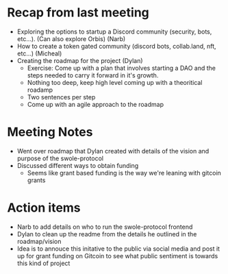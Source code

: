 
# Recap from last meeting
- Exploring the options to startup a Discord community (security, bots, etc...). (Can also explore Orbis) (Narb)
- How to create a token gated community (discord bots, collab.land, nft, etc...) (Micheal)
- Creating the roadmap for the project (Dylan)
  - Exercise: Come up with a plan that involves starting a DAO and the steps needed to carry it forward in it's growth.
  - Nothing too deep, keep high level coming up with a theoritical roadamp
  - Two sentences per step
  - Come up with an agile approach to the roadmap

# Meeting Notes

- Went over roadmap that Dylan created with details of the vision and purpose of the swole-protocol
- Discussed different ways to obtain funding
  - Seems like grant based funding is the way we're leaning with gitcoin grants

# Action items
- Narb to add details on who to run the swole-protocol frontend
- Dylan to clean up the readme from the details he outlined in the roadmap/vision
- Idea is to annouce this initative to the public via social media and post it up for grant funding on Gitcoin to see what public sentiment is towards this kind of project 
